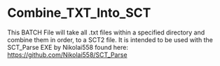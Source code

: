 # Combine_TXT_Into_SCT
This BATCH File will take all .txt files within a specified directory and combine them in order, to a SCT2 file. It is intended to be used with the SCT_Parse EXE by Nikolai558 found here: https://github.com/Nikolai558/SCT_Parse

